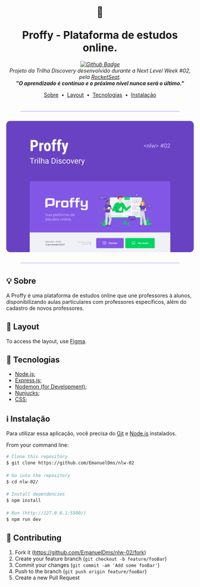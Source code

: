 
<h1 align="center"><p>🚀</p>Proffy - Plataforma de estudos online.
</h1>

_<p align="center">[![Github Badge](https://img.shields.io/badge/-Github-000?style=flat-square&logo=Github&logoColor=white&link=https://github.com/EmanuelDms)](https://github.com/EmanuelDms)<br>
Projeto da Trilha Discovery desenvolvido durante a Next Level Week #02, pela [RocketSeat](https://rocketseat.com.br/).<br>**"O aprendizado é contínuo e o próximo nível nunca será o último."**</p>_


<p align="center">
 <a href="#sobre">Sobre</a>&nbsp;&nbsp;•&nbsp;
 <a href="#layout">Layout</a>&nbsp;&nbsp;•&nbsp;
 <a href="#tecnologias">Tecnologias</a>&nbsp;&nbsp;•&nbsp;
 <a href="#instalacao">Instalação</a>
</p>

<hr style="height: 2px; width: 85%; margin: 35px auto 25px auto; background: #D4C2FF; border: 0px;">
<img src="./public/images/capa.svg" style="border-radius: 10px; margin: 0 auto;">
<hr style="height: 2px; width: 85%; margin: 25px auto 35px auto; background: #D4C2FF;">

## 💡 Sobre

A Proffy é uma plataforma de estudos online que une professores à alunos, disponibilizando aulas particulares com professores específicos, além do cadastro de novos professores.


## 🎨 Layout

To access the layout, use [Figma][wiki].


## 🚀 Tecnologias

- [Node.js](https://nodejs.org/);
- [Express.js](https://expressjs.com/pt-br/);
- [Nodemon (for Development)](https://nodemon.io/);
- [Nunjucks](https://mozilla.github.io/nunjucks/);
- [CSS](https://www.w3schools.com/css/default.asp);


## :information_source: Instalação

Para utilizar essa aplicação, você precisa do [Git](https://git-scm.com) e [Node.js](https://nodejs.org/en/) instalados.

From your command line:

```bash
# Clone this repository
$ git clone https://github.com/EmanuelDms/nlw-02

# Go into the repository
$ cd nlw-02/

# Install dependencies
$ npm install

# Run (http://127.0.0.1:5500/)
$ npm run dev

```


## 👥 Contributing

1. Fork it (<https://github.com/EmanuelDms/nlw-02/fork>)
2. Create your feature branch (`git checkout -b feature/fooBar`)
3. Commit your changes (`git commit -am 'Add some fooBar'`)
4. Push to the branch (`git push origin feature/fooBar`)
5. Create a new Pull Request
<!-- Markdown link & img dfn's -->
[wiki]: https://www.figma.com/file/8Gy9iu5A1ZkOi7HJ8EN1u0/Proffy-Web-Copy-from-RocketSeat?node-id=0%3A1
